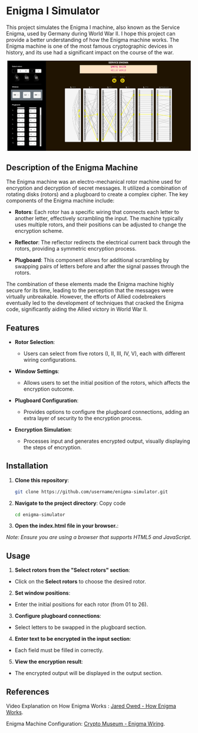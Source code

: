 # Enigma I Simulator

This project simulates the Enigma I machine, also known as the Service Enigma, used by Germany during World War II. I hope this project can provide a better understanding of how the Enigma machine works. The Enigma machine is one of the most famous cryptographic devices in history, and its use had a significant impact on the course of the war.

![alt text](./src/image.png)
## Description of the Enigma Machine

The Enigma machine was an electro-mechanical rotor machine used for encryption and decryption of secret messages. It utilized a combination of rotating disks (rotors) and a plugboard to create a complex cipher. The key components of the Enigma machine include:

- **Rotors**: Each rotor has a specific wiring that connects each letter to another letter, effectively scrambling the input. The machine typically uses multiple rotors, and their positions can be adjusted to change the encryption scheme.

- **Reflector**: The reflector redirects the electrical current back through the rotors, providing a symmetric encryption process.

- **Plugboard**: This component allows for additional scrambling by swapping pairs of letters before and after the signal passes through the rotors.

The combination of these elements made the Enigma machine highly secure for its time, leading to the perception that the messages were virtually unbreakable. However, the efforts of Allied codebreakers eventually led to the development of techniques that cracked the Enigma code, significantly aiding the Allied victory in World War II.

## Features

- **Rotor Selection**: 
  - Users can select from five rotors (I, II, III, IV, V), each with different wiring configurations.

- **Window Settings**: 
  - Allows users to set the initial position of the rotors, which affects the encryption outcome.

- **Plugboard Configuration**: 
  - Provides options to configure the plugboard connections, adding an extra layer of security to the encryption process.

- **Encryption Simulation**: 
  - Processes input and generates encrypted output, visually displaying the steps of encryption.

## Installation

1. **Clone this repository**:
   ```bash
   git clone https://github.com/username/enigma-simulator.git

2. **Navigate to the project directory**:
Copy code
    ```bash
    cd enigma-simulator

2. **Open the index.html file in your browser.**:

*Note: Ensure you are using a browser that supports HTML5 and JavaScript.*


## Usage
1. **Select rotors from the "Select rotors" section**:
- Click on the **Select rotors** to choose the desired rotor.

2. **Set window positions**:
- Enter the initial positions for each rotor (from 01 to 26).

3. **Configure plugboard connections**:
- Select letters to be swapped in the plugboard section.

4. **Enter text to be encrypted in the input section**:
- Each field must be filled in correctly.

5. **View the encryption result**:
- The encrypted output will be displayed in the output section.


## References

Video Explanation on How Enigma Works : [Jared Owed - How Enigma Works](https://www.youtube.com/watch?v=ybkkiGtJmkM).

Enigma Machine Configuration: [Crypto Museum - Enigma Wiring](https://www.cryptomuseum.com/crypto/enigma/wiring.htm).
